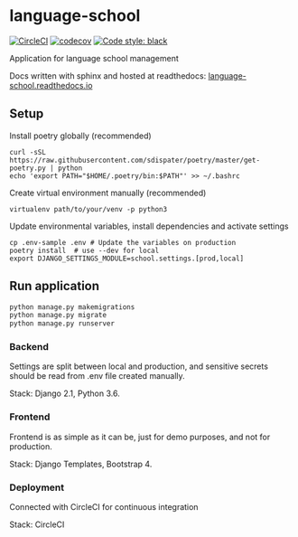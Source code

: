 # language-school

[![CircleCI](https://circleci.com/gh/pbedn/language-school/tree/master.svg?style=shield)](https://circleci.com/gh/pbedn/language-school/tree/master)
[![codecov](https://codecov.io/gh/pbedn/language-school/branch/master/graph/badge.svg)](https://codecov.io/gh/pbedn/language-school)
[![Code style: black](https://img.shields.io/badge/code%20style-black-000000.svg)](https://github.com/ambv/black)

Application for language school management

Docs written with sphinx and hosted at readthedocs: [language-school.readthedocs.io](http://language-school.readthedocs.io/)



## Setup

Install poetry globally (recommended)
```
curl -sSL https://raw.githubusercontent.com/sdispater/poetry/master/get-poetry.py | python
echo 'export PATH="$HOME/.poetry/bin:$PATH"' >> ~/.bashrc
```

Create virtual environment manually (recommended)
```
virtualenv path/to/your/venv -p python3
```

Update environmental variables, install dependencies and activate settings
```
cp .env-sample .env # Update the variables on production
poetry install  # use --dev for local
export DJANGO_SETTINGS_MODULE=school.settings.[prod,local]
```

## Run application

```bash
python manage.py makemigrations
python manage.py migrate
python manage.py runserver
```

### Backend
Settings are split between local and production, and sensitive secrets
should be read from .env file created manually.

Stack: Django 2.1, Python 3.6. 

### Frontend
Frontend is as simple as it can be, just for demo purposes, and not for production.

Stack: Django Templates, Bootstrap 4.

### Deployment
Connected with CircleCI for continuous integration

Stack: CircleCI
